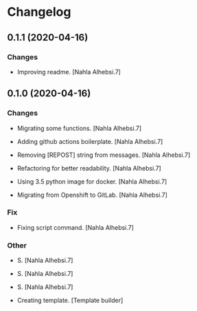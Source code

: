 # Changelog


## 0.1.1 (2020-04-16)

### Changes

* Improving readme. [Nahla Alhebsi.7]


## 0.1.0 (2020-04-16)

### Changes

* Migrating some functions. [Nahla Alhebsi.7]

* Adding github actions boilerplate. [Nahla Alhebsi.7]

* Removing [REPOST] string from messages. [Nahla Alhebsi.7]

* Refactoring for better readability. [Nahla Alhebsi.7]

* Using 3.5 python image for docker. [Nahla Alhebsi.7]

* Migrating from Openshift to GitLab. [Nahla Alhebsi.7]

### Fix

* Fixing script command. [Nahla Alhebsi.7]

### Other

* S. [Nahla Alhebsi.7]

* S. [Nahla Alhebsi.7]

* S. [Nahla Alhebsi.7]

* Creating template. [Template builder]

